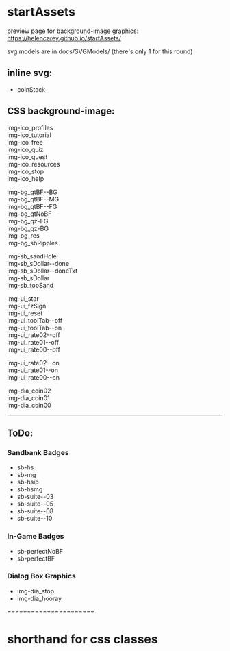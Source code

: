 # startAssets

preview page for background-image graphics: https://helencarey.github.io/startAssets/

svg models are in docs/SVGModels/
(there's only 1 for this round)


## inline svg:
* coinStack

## CSS background-image:
img-ico_profiles  
img-ico_tutorial  
img-ico_free  
img-ico_quiz  
img-ico_quest  
img-ico_resources  
img-ico_stop  
img-ico_help

img-bg_qtBF--BG  
img-bg_qtBF--MG  
img-bg_qtBF--FG  
img-bg_qtNoBF  
img-bg_qz-FG  
img-bg_qz-BG  
img-bg_res  
img-bg_sbRipples  

img-sb_sandHole  
img-sb_sDollar--done  
img-sb_sDollar--doneTxt  
img-sb_sDollar  
img-sb_topSand  

img-ui_star  
img-ui_fzSign  
img-ui_reset  
img-ui_toolTab--off  
img-ui_toolTab--on  
img-ui_rate02--off  
img-ui_rate01--off  
img-ui_rate00--off  

img-ui_rate02--on  
img-ui_rate01--on  
img-ui_rate00--on  

img-dia_coin02  
img-dia_coin01  
img-dia_coin00  

---

## ToDo:
### Sandbank Badges
* sb-hs
* sb-mg
* sb-hsib
* sb-hsmg
* sb-suite--03
* sb-suite--05
* sb-suite--08
* sb-suite--10

### In-Game Badges
* sb-perfectNoBF
* sb-perfectBF

### Dialog Box Graphics
* img-dia_stop
* img-dia_hooray



======================
# shorthand for css classes





